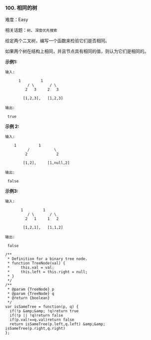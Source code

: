 ### 100. 相同的树

难度：Easy

相关话题：`树`、`深度优先搜索`

给定两个二叉树，编写一个函数来检验它们是否相同。



如果两个树在结构上相同，并且节点具有相同的值，则认为它们是相同的。



**示例1:** 





```
输入:

      1         1
          / \       / \
         2   3     2   3

        [1,2,3],   [1,2,3]

输出:

 true
```


**示例 2:** 





```
输入:

    1          1
          /           \
         2             2

        [1,2],     [1,null,2]

输出:

 false

```


**示例3:** 





```
输入:

       1         1
          / \       / \
         2   1     1   2

        [1,2,1],   [1,1,2]

输出:

 false

```



```
/**
 * Definition for a binary tree node.
 * function TreeNode(val) {
 *     this.val = val;
 *     this.left = this.right = null;
 * }
 */
/**
 * @param {TreeNode} p
 * @param {TreeNode} q
 * @return {boolean}
 */
var isSameTree = function(p, q) {
  if(!p &amp;&amp; !q)return true
  if(!p || !q)return false
  if(p.val!==q.val)return false
  return isSameTree(p.left,q.left) &amp;&amp; isSameTree(p.right,q.right)
};



```

